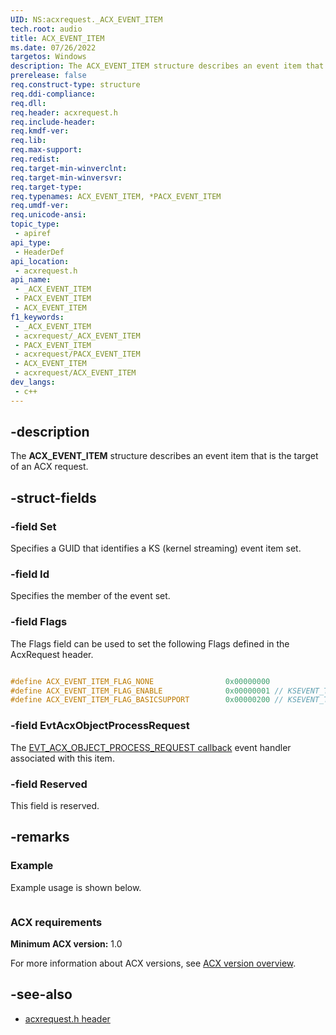 ```yaml
---
UID: NS:acxrequest._ACX_EVENT_ITEM
tech.root: audio
title: ACX_EVENT_ITEM
ms.date: 07/26/2022
targetos: Windows
description: The ACX_EVENT_ITEM structure describes an event item that is the target of an ACX request.
prerelease: false
req.construct-type: structure
req.ddi-compliance: 
req.dll: 
req.header: acxrequest.h
req.include-header: 
req.kmdf-ver: 
req.lib: 
req.max-support: 
req.redist: 
req.target-min-winverclnt: 
req.target-min-winversvr: 
req.target-type: 
req.typenames: ACX_EVENT_ITEM, *PACX_EVENT_ITEM
req.umdf-ver: 
req.unicode-ansi: 
topic_type:
 - apiref
api_type:
 - HeaderDef
api_location:
 - acxrequest.h
api_name:
 - _ACX_EVENT_ITEM
 - PACX_EVENT_ITEM
 - ACX_EVENT_ITEM
f1_keywords:
 - _ACX_EVENT_ITEM
 - acxrequest/_ACX_EVENT_ITEM
 - PACX_EVENT_ITEM
 - acxrequest/PACX_EVENT_ITEM
 - ACX_EVENT_ITEM
 - acxrequest/ACX_EVENT_ITEM
dev_langs:
 - c++
---
```


## -description

The **ACX_EVENT_ITEM** structure describes an event item that is the target of an ACX request.

## -struct-fields

### -field Set

Specifies a GUID that identifies a KS (kernel streaming) event item set.

### -field Id

Specifies the member of the event set.

### -field Flags

The Flags field can be used to set the following Flags defined in the AcxRequest header.

```cpp

#define ACX_EVENT_ITEM_FLAG_NONE                0x00000000
#define ACX_EVENT_ITEM_FLAG_ENABLE              0x00000001 // KSEVENT_TYPE_ENABLE
#define ACX_EVENT_ITEM_FLAG_BASICSUPPORT        0x00000200 // KSEVENT_TYPE_BASICSUPPORT

```

### -field EvtAcxObjectProcessRequest

The [EVT_ACX_OBJECT_PROCESS_REQUEST callback](nc-acxrequest-evt_acx_object_process_event_request.md) event handler associated with this item.

### -field Reserved

This field is reserved.

## -remarks

### Example

Example usage is shown below.

```cpp

```

### ACX requirements

**Minimum ACX version:** 1.0

For more information about ACX versions, see [ACX version overview](/windows-hardware/drivers/audio/acx-version-overview).

## -see-also

- [acxrequest.h header](index.md)
